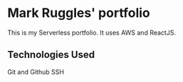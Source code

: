  # Mark Ruggles' portfolio

This is my Serverless portfolio. It uses AWS and ReactJS.

## Technologies Used

Git and Github
SSH
